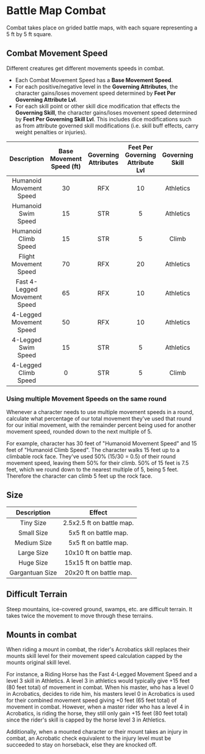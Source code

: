 # Battle Map Combat

Combat takes place on grided battle maps, with each square representing a 5 ft by 5 ft square.

## Combat Movement Speed

Different creatures get different movements speeds in combat.

- Each Combat Movement Speed has a **Base Movement Speed**.
- For each positive/negative level in the **Governing Attributes**, the character gains/loses movement speed determined by **Feet Per Governing Attribute Lvl**.
- For each skill point or other skill dice modification that effects the **Governing Skill**, the character gains/loses movement speed determined by **Feet Per Governing Skill Lvl**. This includes dice modifications such as from attribute governed skill modifications (i.e. skill buff effects, carry weight penalties or injuries).

|         Description         | Base Movement Speed (ft) | Governing Attributes | Feet Per Governing<br /> Attribute Lvl | Governing Skill | Feet Per Governing<br />Skill Lvl |
| :--------------------------: | :----------------------: | :------------------: | :------------------------------------: | :-------------: | :-------------------------------: |
|   Humanoid Movement Speed   |            30            |         RFX         |                   10                   |    Athletics    |                 5                 |
|     Humanoid Swim Speed     |            15            |         STR         |                   5                   |    Athletics    |                 5                 |
|     Humanoid Climb Speed     |            15            |         STR         |                   5                   |      Climb      |                 5                 |
|    Flight Movement Speed    |            70            |         RFX         |                   20                   |    Athletics    |                10                |
| Fast 4-Legged Movement Speed |            65            |         RFX         |                   10                   |    Athletics    |                 5                 |
|   4-Legged Movement Speed   |            50            |         RFX         |                   10                   |    Athletics    |                 5                 |
|     4-Legged Swim Speed     |            15            |         STR         |                   5                   |    Athletics    |                 5                 |
|     4-Legged Climb Speed     |            0            |         STR         |                   5                   |      Climb      |                 5                 |

### Using multiple Movement Speeds on the same round

Whenever a character needs to use multiple movement speeds in a round,  calculate what percentage of our total movement they've used that round for our initial movement, with the remainder percent being used for another movement speed, rounded down to the next multiple of 5.

For example, character has 30 feet of "Humanoid Movement Speed" and 15 feet of "Humanoid Climb Speed". The character walks 15 feet up to a climbable rock face. They've used 50% (15/30 = 0.5) of their round movement speed, leaving them 50% for their climb. 50% of 15 feet is 7.5 feet, which we round down to the nearest multiple of 5, being 5 feet. Therefore the character can climb 5 feet up the rock face.

## Size

|   Description   |          Effect          |
| :-------------: | :-----------------------: |
|    Tiny Size    | 2.5x2.5 ft on battle map. |
|   Small Size   |   5x5 ft on battle map.   |
|   Medium Size   |   5x5 ft on battle map.   |
|   Large Size   |  10x10 ft on battle map.  |
|    Huge Size    |  15x15 ft on battle map.  |
| Gargantuan Size |  20x20 ft on battle map.  |

## Difficult Terrain

Steep mountains, ice-covered ground, swamps, etc. are difficult terrain. It takes twice the movement to move through these terrains.

## Mounts in combat

When riding a mount in combat, the rider's Acrobatics skill replaces their mounts skill level for their movement speed calculation capped by the mounts original skill level.

For instance, a Riding Horse has the Fast 4-Legged Movement Speed and a level 3 skill in Athletics. A level 3 in athletics would typically give +15 feet (80 feet total) of movement in combat. When his master, who has a level 0 in Acrobatics, decides to ride him, his masters level 0 in Acrobatics is used for their combined movement speed giving +0 feet (65 feet total) of movement in combat. However, when a master rider who has a level 4 in Acrobatics, is riding the horse, they still only gain +15 feet (80 feet total) since the rider's skill is capped by the horse level 3 in Athletics.

Additionally, when a mounted character or their mount takes an injury in combat, an Acrobatic check equivalent to the injury level must be succeeded to stay on horseback, else they are knocked off.
